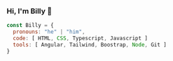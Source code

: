 ### Hi, I'm Billy 👋

```js
const Billy = {
  pronouns: "he" | "him",
  code: [ HTML, CSS, Typescript, Javascript ]
  tools: [ Angular, Tailwind, Boostrap, Node, Git ]
}
```
